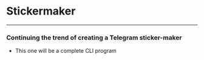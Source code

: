 # Stickermaker

---

### Continuing the trend of creating a Telegram sticker-maker 

- This one will be a complete CLI program
